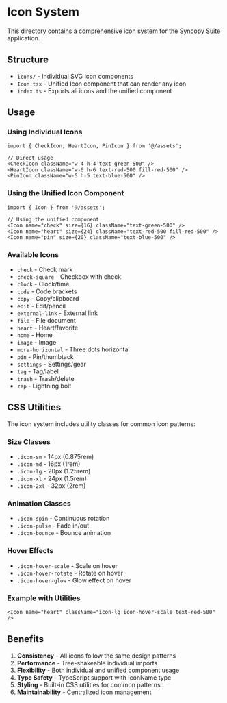 # Icon System

This directory contains a comprehensive icon system for the Syncopy Suite application.

## Structure

- `icons/` - Individual SVG icon components
- `Icon.tsx` - Unified Icon component that can render any icon
- `index.ts` - Exports all icons and the unified component

## Usage

### Using Individual Icons

```tsx
import { CheckIcon, HeartIcon, PinIcon } from '@/assets';

// Direct usage
<CheckIcon className="w-4 h-4 text-green-500" />
<HeartIcon className="w-6 h-6 text-red-500 fill-red-500" />
<PinIcon className="w-5 h-5 text-blue-500" />
```

### Using the Unified Icon Component

```tsx
import { Icon } from '@/assets';

// Using the unified component
<Icon name="check" size={16} className="text-green-500" />
<Icon name="heart" size={24} className="text-red-500 fill-red-500" />
<Icon name="pin" size={20} className="text-blue-500" />
```

### Available Icons

- `check` - Check mark
- `check-square` - Checkbox with check
- `clock` - Clock/time
- `code` - Code brackets
- `copy` - Copy/clipboard
- `edit` - Edit/pencil
- `external-link` - External link
- `file` - File document
- `heart` - Heart/favorite
- `home` - Home
- `image` - Image
- `more-horizontal` - Three dots horizontal
- `pin` - Pin/thumbtack
- `settings` - Settings/gear
- `tag` - Tag/label
- `trash` - Trash/delete
- `zap` - Lightning bolt

## CSS Utilities

The icon system includes utility classes for common icon patterns:

### Size Classes

- `.icon-sm` - 14px (0.875rem)
- `.icon-md` - 16px (1rem)
- `.icon-lg` - 20px (1.25rem)
- `.icon-xl` - 24px (1.5rem)
- `.icon-2xl` - 32px (2rem)

### Animation Classes

- `.icon-spin` - Continuous rotation
- `.icon-pulse` - Fade in/out
- `.icon-bounce` - Bounce animation

### Hover Effects

- `.icon-hover-scale` - Scale on hover
- `.icon-hover-rotate` - Rotate on hover
- `.icon-hover-glow` - Glow effect on hover

### Example with Utilities

```tsx
<Icon name="heart" className="icon-lg icon-hover-scale text-red-500" />
```

## Benefits

1. **Consistency** - All icons follow the same design patterns
2. **Performance** - Tree-shakeable individual imports
3. **Flexibility** - Both individual and unified component usage
4. **Type Safety** - TypeScript support with IconName type
5. **Styling** - Built-in CSS utilities for common patterns
6. **Maintainability** - Centralized icon management

